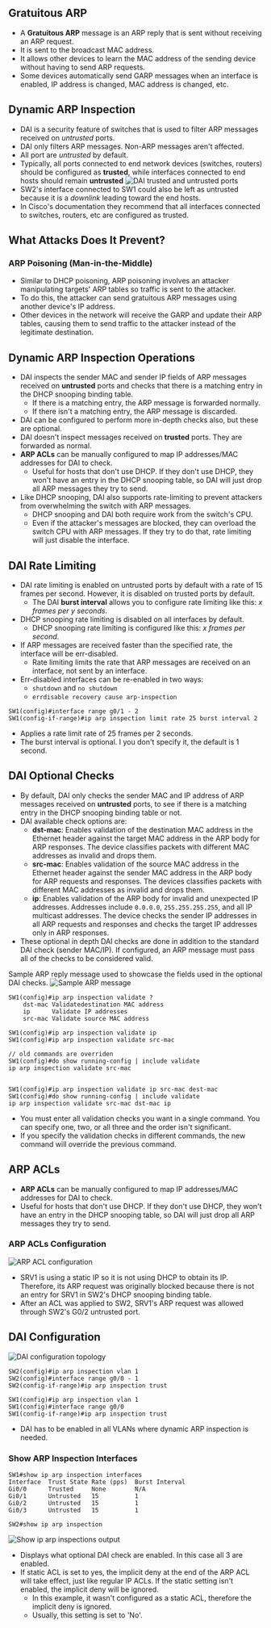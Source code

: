 ## Gratuitous ARP
* A **Gratuitous ARP** message is an ARP reply that is sent without receiving an ARP request.
* It is sent to the broadcast MAC address.
* It allows other devices to learn the MAC address of the sending device without having to send ARP requests.
* Some devices automatically send GARP messages when an interface is enabled, IP address is changed, MAC address is changed, etc.
## Dynamic ARP Inspection
* DAI is a security feature of switches that is used to filter ARP messages received on *untrusted* ports.
* DAI only filters ARP messages. Non-ARP messages aren't affected.
* All port are *untrusted* by default.
* Typically, all ports connected to end network devices (switches, routers) should be configured as **trusted**, while interfaces connected to end hosts should remain **untrusted**
![DAI trusted and untrusted ports](./img3/dynamic-arp-inspection-trusted-untrusted-ports.png)
* SW2's interface connected to SW1 could also be left as untrusted because it is a *downlink* leading toward the end hosts.
* In Cisco's documentation they recommend that all interfaces connected to switches, routers, etc are configured as trusted.
## What Attacks Does It Prevent?
### ARP Poisoning (Man-in-the-Middle)
* Similar to DHCP poisoning, ARP poisoning involves an attacker manipulating targets' ARP tables so traffic is sent to the attacker.
* To do this, the attacker can send gratuitous ARP messages using another device's IP address.
* Other devices in the network will receive the GARP and update their ARP tables, causing them to send traffic to the attacker instead of the legitimate destination.
## Dynamic ARP Inspection Operations
* DAI inspects the sender MAC and sender IP fields of ARP messages received on **untrusted** ports and checks that there is a matching entry in the DHCP snooping binding table.
	* If there is a matching entry, the ARP message is forwarded normally.
	* If there isn't a matching entry, the ARP message is discarded.
* DAI can be configured to perform more in-depth checks also, but these are optional.
* DAI doesn't inspect messages received on **trusted** ports. They are forwarded as normal.
* **ARP ACLs** can be manually configured to map IP addresses/MAC addresses for DAI to check.
	* Useful for hosts that don't use DHCP. If they don't use DHCP, they won't have an entry in the DHCP snooping table, so DAI will just drop all ARP messages they try to send.
* Like DHCP snooping, DAI also supports rate-limiting to prevent attackers from overwhelming the switch with ARP messages.
	* DHCP snooping and DAI both require work from the switch's CPU.
	* Even if the attacker's messages are blocked, they can overload the switch CPU with ARP messages. If they try to do that, rate limiting will just disable the interface.
## DAI Rate Limiting
* DAI rate limiting is enabled on untrusted ports by default with a rate of 15 frames per second. However, it is disabled on trusted ports by default.
	* The DAI **burst interval** allows you to configure rate limiting like this: *x frames per y seconds*.
* DHCP snooping rate limiting is disabled on all interfaces by default.
	* DHCP snooping rate limiting is configured like this: *x frames per second*.
* If ARP messages are received faster than the specified rate, the interface will be err-disabled.
	* Rate limiting limits the rate that ARP messages are received on an interface, not sent by an interface.
* Err-disabled interfaces can be re-enabled in two ways:
	* `shutdown` and `no shutdown`
	* `errdisable recovery cause arp-inspection`

```
SW1(config)#interface range g0/1 - 2
SW1(config-if-range)#ip arp inspection limit rate 25 burst interval 2
```
* Applies a rate limit rate of 25 frames per 2 seconds.
* The burst interval is optional. I you don't specify it, the default is 1 second.

## DAI Optional  Checks
* By default, DAI only checks the sender MAC and IP address of ARP messages received on **untrusted** ports, to see if there is a matching entry in the DHCP snooping binding table or not.
* DAI available check options are:
	* **dst-mac**: Enables validation of the destination MAC address in the Ethernet header against the target MAC address in the ARP body for ARP responses. The device classifies packets with different MAC addresses as invalid and drops them.
	* **src-mac**: Enables validation of the source MAC address in the Ethernet header against the sender MAC address in the ARP body for ARP requests and responses. The devices classifies packets with different MAC addresses as invalid and drops them.
	* **ip**: Enables validation of the ARP body for invalid and unexpected IP addresses. Addresses include `0.0.0.0`, `255.255.255.255`, and all IP multicast addresses. The device checks the sender IP addresses in all ARP requests and responses and checks the target IP addresses only in ARP responses.
* These optional in depth DAI checks are done in addition to the standard DAI check (sender MAC/IP). If configured, an ARP message must pass all of the checks to be considered valid.

Sample ARP reply message used to showcase the fields used in the optional DAI checks.
![Sample ARP message](./img3/sample-arp-reply-message.png)

```
SW1(config)#ip arp inspection validate ?
	dst-mac Validatedestination MAC address
	ip      Validate IP addresses
	src-mac Validate source MAC address
	
SW1(config)#ip arp inspection validate ip
SW1(config)#ip arp inspection validate src-mac

// old commands are overriden
SW1(config)#do show running-config | include validate
ip arp inspection validate src-mac


SW1(config)#ip arp inspection validate ip src-mac dest-mac
SW1(config)#do show running-config | include validate
ip arp inspection validate src-mac dst-mac ip
```
* You must enter all validation checks you want in a single command. You can specify one, two, or all three and the order isn't significant.
* If you specify the validation checks in different commands, the new command will override the previous command.

## ARP ACLs
* **ARP ACLs** can be manually configured to map IP addresses/MAC addresses for DAI to check.
* Useful for hosts that don't use DHCP. If they don't use DHCP, they won't have an entry in the DHCP snooping table, so DAI will just drop all ARP messages they try to send.

### ARP ACLs Configuration
![ARP ACL configuration](./img3/ARP-acl-config.png)
* SRV1 is using a static IP so it is not using DHCP to obtain its IP. Therefore, its  ARP request was originally blocked because there is not an entry for SRV1 in SW2's DHCP snooping binding table.
* After an ACL was applied to SW2, SRV1's ARP request was allowed through SW2's G0/2 untrusted port.



## DAI Configuration
![DAI configuration topology](./img3/dai-config-topology.png)
```
SW2(config)#ip arp inspection vlan 1
SW2(config)#interface range g0/0 - 1
SW2(config-if-range)#ip arp inspection trust

SW1(config)#ip arp inspection vlan 1
SW1(config)#interface range g0/0
SW1(config-if-range)#ip arp inspection trust
```
* DAI has to be enabled in all VLANs where dynamic ARP inspection is needed.

### Show ARP Inspection Interfaces
```
SW1#show ip arp inspection interfaces
Interface  Trust State Rate (pps)  Burst Interval
Gi0/0      Trusted     None        N/A
Gi0/1      Untrusted   15          1
Gi0/2      Untrusted   15          1
Gi0/3      Untrusted   15          1
```

```
SW2#show ip arp inspection
```
![Show ip arp inspections output](./img3/ARP-show-arp-inspection.png)
* Displays what optional DAI check are enabled. In this case all 3 are enabled.
* If static ACL is set to yes, the implicit deny at the end of the ARP ACL will take effect, just like regular IP ACLs. If the static setting isn't enabled, the implicit deny will be ignored.
	* In this example, it wasn't configured as a static ACL, therefore the implicit deny is ignored.
	* Usually, this setting is set to 'No'.